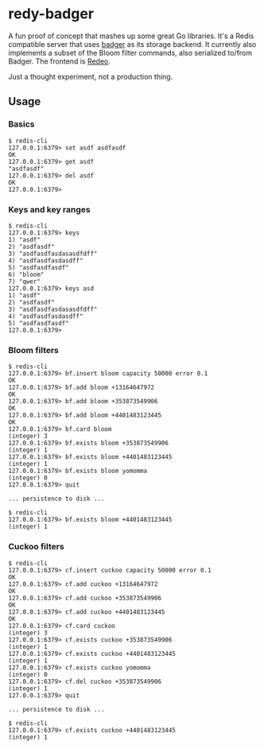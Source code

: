 redy-badger
===========

A fun proof of concept that mashes up some great Go libraries. It's a Redis
compatible server that uses [badger](https://github.com/dgraph-io/badger) as
its storage backend. It currently also implements a subset of the Bloom filter
commands, also serialized to/from Badger. The frontend is [Redeo](https://github.com/bsm/redeo).

Just a thought experiment, not a production thing.

## Usage

### Basics
```
$ redis-cli
127.0.0.1:6379> set asdf asdfasdf
OK
127.0.0.1:6379> get asdf
"asdfasdf"
127.0.0.1:6379> del asdf
OK
127.0.0.1:6379>
```

### Keys and key ranges
```
$ redis-cli
127.0.0.1:6379> keys
1) "asdf"
2) "asdfasdf"
3) "asdfasdfasdasasdfdff"
4) "asdfasdfasdasdff"
5) "asdfasdfasdf"
6) "bloom"
7) "qwer"
127.0.0.1:6379> keys asd
1) "asdf"
2) "asdfasdf"
3) "asdfasdfasdasasdfdff"
4) "asdfasdfasdasdff"
5) "asdfasdfasdf"
127.0.0.1:6379>
```

### Bloom filters
```
$ redis-cli
127.0.0.1:6379> bf.insert bloom capacity 50000 error 0.1
OK
127.0.0.1:6379> bf.add bloom +13164647972
OK
127.0.0.1:6379> bf.add bloom +353873549906
OK
127.0.0.1:6379> bf.add bloom +4401483123445
OK
127.0.0.1:6379> bf.card bloom
(integer) 3
127.0.0.1:6379> bf.exists bloom +353873549906
(integer) 1
127.0.0.1:6379> bf.exists bloom +4401483123445
(integer) 1
127.0.0.1:6379> bf.exists bloom yomomma
(integer) 0
127.0.0.1:6379> quit

... persistence to disk ...

$ redis-cli
127.0.0.1:6379> bf.exists bloom +4401483123445
(integer) 1
```

### Cuckoo filters
```
$ redis-cli
127.0.0.1:6379> cf.insert cuckoo capacity 50000 error 0.1
OK
127.0.0.1:6379> cf.add cuckoo +13164647972
OK
127.0.0.1:6379> cf.add cuckoo +353873549906
OK
127.0.0.1:6379> cf.add cuckoo +4401483123445
OK
127.0.0.1:6379> cf.card cuckoo
(integer) 3
127.0.0.1:6379> cf.exists cuckoo +353873549906
(integer) 1
127.0.0.1:6379> cf.exists cuckoo +4401483123445
(integer) 1
127.0.0.1:6379> cf.exists cuckoo yomomma
(integer) 0
127.0.0.1:6379> cf.del cuckoo +353873549906
(integer) 1
127.0.0.1:6379> quit

... persistence to disk ...

$ redis-cli
127.0.0.1:6379> cf.exists cuckoo +4401483123445
(integer) 1
```
